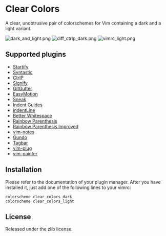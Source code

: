 # Clear Colors

A clear, unobtrusive pair of colorschemes for Vim containing a dark and a
light variant.

![dark\_and\_light.png](https://raw.github.com/AlxHnr/clear_colors/master/screenshots/dark_and_light.png)
![diff\_ctrlp\_dark.png](https://raw.github.com/AlxHnr/clear_colors/master/screenshots/diff_ctrlp_dark.png)
![vimrc\_light.png](https://raw.github.com/AlxHnr/clear_colors/master/screenshots/vimrc_light.png)

## Supported plugins

* [Startify](https://github.com/mhinz/vim-startify)
* [Syntastic](https://github.com/scrooloose/syntastic)
* [CtrlP](https://github.com/kien/ctrlp.vim)
* [Signify](https://github.com/mhinz/vim-signify)
* [GitGutter](https://github.com/airblade/vim-gitgutter)
* [EasyMotion](https://github.com/Lokaltog/vim-easymotion)
* [Sneak](https://github.com/justinmk/vim-sneak)
* [Indent Guides](https://github.com/nathanaelkane/vim-indent-guides)
* [indentLine](https://github.com/Yggdroot/indentLine)
* [Better Whitespace](https://github.com/ntpeters/vim-better-whitespace)
* [Rainbow Parenthesis](https://github.com/kien/rainbow_parentheses.vim)
* [Rainbow Parenthesis Improved](https://github.com/oblitum/rainbow)
* [vim-notes](https://github.com/xolox/vim-notes)
* [Gundo](http://sjl.bitbucket.org/gundo.vim/)
* [Tagbar](https://github.com/majutsushi/tagbar)
* [vim-plug](https://github.com/junegunn/vim-plug)
* [vim-painter](https://github.com/thinca/vim-painter)

## Installation

Please refer to the documentation of your plugin manager. After you have
installed it, just add one of the following lines to your vimrc:

```vim
colorscheme clear_colors_dark
colorscheme clear_colors_light
```

## License

Released under the zlib license.
